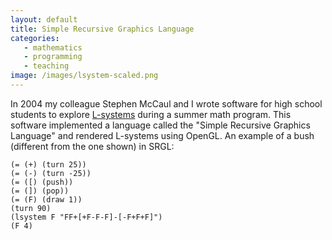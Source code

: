```yaml
---
layout: default
title: Simple Recursive Graphics Language
categories:
   - mathematics
   - programming
   - teaching
image: /images/lsystem-scaled.png
---
```

In 2004 my colleague Stephen McCaul and I wrote software for high
school students to explore <a
href="http://en.wikipedia.org/wiki/L-system">L-systems</a> during a
summer math program.  This software implemented a language called the
"Simple Recursive Graphics Language" and rendered L-systems using
OpenGL.  An example of a bush (different from the one shown) in SRGL:

    (= (+) (turn 25))
    (= (-) (turn -25))
    (= ([) (push))
    (= (]) (pop))
    (= (F) (draw 1))
    (turn 90)
    (lsystem F "FF+[+F-F-F]-[-F+F+F]")
    (F 4)

